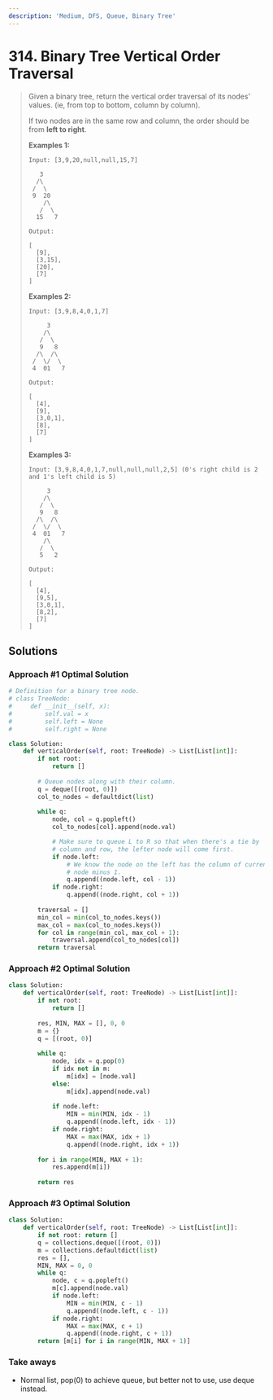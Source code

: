 ```yaml
---
description: 'Medium, DFS, Queue, Binary Tree'
---
```


# 314. Binary Tree Vertical Order Traversal

> Given a binary tree, return the vertical order traversal of its nodes' values. \(ie, from top to bottom, column by column\).
>
> If two nodes are in the same row and column, the order should be from **left to right**.
>
> **Examples 1:**
>
> ```text
> Input: [3,9,20,null,null,15,7]
>
>    3
>   /\
>  /  \
>  9  20
>     /\
>    /  \
>   15   7 
>
> Output:
>
> [
>   [9],
>   [3,15],
>   [20],
>   [7]
> ]
> ```
>
> **Examples 2:**
>
> ```text
> Input: [3,9,8,4,0,1,7]
>
>      3
>     /\
>    /  \
>    9   8
>   /\  /\
>  /  \/  \
>  4  01   7 
>
> Output:
>
> [
>   [4],
>   [9],
>   [3,0,1],
>   [8],
>   [7]
> ]
> ```
>
> **Examples 3:**
>
> ```text
> Input: [3,9,8,4,0,1,7,null,null,null,2,5] (0's right child is 2 and 1's left child is 5)
>
>      3
>     /\
>    /  \
>    9   8
>   /\  /\
>  /  \/  \
>  4  01   7
>     /\
>    /  \
>    5   2
>
> Output:
>
> [
>   [4],
>   [9,5],
>   [3,0,1],
>   [8,2],
>   [7]
> ]
> ```

## Solutions

### Approach \#1 Optimal Solution

```python
# Definition for a binary tree node.
# class TreeNode:
#     def __init__(self, x):
#         self.val = x
#         self.left = None
#         self.right = None

class Solution:
    def verticalOrder(self, root: TreeNode) -> List[List[int]]:
        if not root:
            return []
        
        # Queue nodes along with their column.
        q = deque([(root, 0)])
        col_to_nodes = defaultdict(list)
        
        while q:
            node, col = q.popleft()
            col_to_nodes[col].append(node.val)

            # Make sure to queue L to R so that when there's a tie by
            # column and row, the lefter node will come first.
            if node.left:
                # We know the node on the left has the column of current
                # node minus 1.
                q.append((node.left, col - 1))
            if node.right:
                q.append((node.right, col + 1))        
        
        traversal = []
        min_col = min(col_to_nodes.keys())
        max_col = max(col_to_nodes.keys())
        for col in range(min_col, max_col + 1):
            traversal.append(col_to_nodes[col])
        return traversal
```

### Approach \#2 Optimal Solution

```python
class Solution:
    def verticalOrder(self, root: TreeNode) -> List[List[int]]:
        if not root:
            return []
        
        res, MIN, MAX = [], 0, 0
        m = {}
        q = [(root, 0)]
        
        while q:
            node, idx = q.pop(0)
            if idx not in m:
                m[idx] = [node.val]
            else:
                m[idx].append(node.val)
        
            if node.left:
                MIN = min(MIN, idx - 1)
                q.append((node.left, idx - 1))
            if node.right:
                MAX = max(MAX, idx + 1)
                q.append((node.right, idx + 1))
        
        for i in range(MIN, MAX + 1):
            res.append(m[i])
            
        return res
```

### Approach \#3 Optimal Solution

```python
class Solution:
    def verticalOrder(self, root: TreeNode) -> List[List[int]]:
        if not root: return []
        q = collections.deque([(root, 0)])
        m = collections.defaultdict(list)
        res = [],
        MIN, MAX = 0, 0
        while q:
            node, c = q.popleft()
            m[c].append(node.val)
            if node.left:
                MIN = min(MIN, c - 1)
                q.append((node.left, c - 1))
            if node.right:
                MAX = max(MAX, c + 1)
                q.append((node.right, c + 1))
        return [m[i] for i in range(MIN, MAX + 1)]
```

### Take aways

* Normal list, pop\(0\) to achieve queue, but better not to use, use deque instead.

